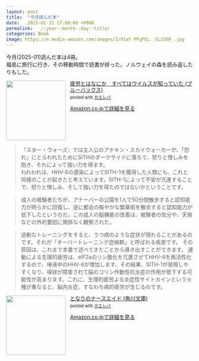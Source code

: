 ```yaml
---
layout: post
title:  "今月読んだ本"
date:   2025-01-31 17:00:00 +0900
permalink:   /:year-:month-:day-:title/
categories: Book
image: https://m.media-amazon.com/images/I/91at-PFgPEL._SL1500_.jpg
---
```

今月(2025-01)読んだ本は4冊。  
福島に旅行に行き、その移動時間で読書が捗った。ノルウェイの森を読み返したりもした。

<div class="krb-amzlt-box" style="margin-bottom:0px;"><div class="krb-amzlt-image" style="float:left;margin:0px 12px 1px 0px;"><a href="https://amzn.to/4gkitBG"><img width="160px" src="https://images-na.ssl-images-amazon.com/images/P/B0CPXQD9R6.09.LZZZZZZZ"></a></div><div class="krb-amzlt-info" style="line-height:120%; margin-bottom: 10px"><div class="krb-amzlt-name" style="margin-bottom:10px;line-height:120%"><a href="https://amzn.to/4gkitBG" name="amazletlink" target="_blank" rel="nofollow" rel="nofollow">疲労とはなにか　すべてはウイルスが知っていた (ブルーバックス)</a><div class="krb-amzlt-powered-date" style="font-size:80%;margin-top:5px;line-height:120%">posted with <a href="https://kaereba.com/wind/" title="amazlet" target="_blank" rel="nofollow" rel="nofollow">カエレバ</a></div></div><div class="krb-amzlt-detail"></div><div class="krb-amzlt-sub-info" style="float: left;"><div class="krb-amzlt-link" style="margin-top: 5px"><a href="https://amzn.to/4gkitBG" name="amazletlink" target="_blank" rel="nofollow" rel="nofollow">Amazon.co.jpで詳細を見る</a></div></div></div><div class="krb-amzlt-footer" style="clear: left"></div></div>


> 『スター・ウォーズ』では主人公のアナキン・スカイウォーカーが、「恐れ」にとらわれたためにSITHのダークサイドに落ちて、怒りと憎しみを抱き、それによって強い力を得ます。  
>われわれは、HHV-6の感染によってSITH-1を獲得した人類にも、これと同様のことが起きたと考えています。SITH-1によって不安が亢進することで、怒りと憎しみ、そして強い力を得たのではないかということです。


> 成人の被験者たちが、アナーバーの公園を1人で50分間散歩すると認知能力が明らかに回復し、逆に都会の賑やかな繁華街を散歩すると認知能力が低下したというのだ。この成人の脳機能の改善は、被験者の気分や、天候などの外的要因に関係なく観察された。

>過剰なトレーニングをすると、うつ病のような症状が現れることがあるのです。それが「オーバートレーニング症候群」と呼ばれる疾患です。
>その原因は、これまで本書で述べてきたことから導き出すことができます。
>運動による生理的疲労は、eIF2aのリン酸化を亢進させてHHV-6を再活性化するので、唾液中のHHV-6が増加します。その結果、SITH-1が発現しやすくなり、嗅球が障害されて脳のコリン作動性抗炎症の作用が低下する可能性が高まります。これに、生理的疲労よる炎症性サイトカインという火種が重なると、脳内炎症、すなわち病的疲労が生じるのです。


<div class="krb-amzlt-box" style="margin-bottom:0px;"><div class="krb-amzlt-image" style="float:left;margin:0px 12px 1px 0px;"><a href="https://amzn.to/4hAnt5X"><img width="160px" src="https://images-na.ssl-images-amazon.com/images/P/B0CLKXQH61.09.LZZZZZZZ"></a></div><div class="krb-amzlt-info" style="line-height:120%; margin-bottom: 10px"><div class="krb-amzlt-name" style="margin-bottom:10px;line-height:120%"><a href="https://amzn.to/4hAnt5X" name="amazletlink" target="_blank" rel="nofollow" rel="nofollow">となりのナースエイド (角川文庫)</a><div class="krb-amzlt-powered-date" style="font-size:80%;margin-top:5px;line-height:120%">posted with <a href="https://kaereba.com/wind/" title="amazlet" target="_blank" rel="nofollow" rel="nofollow">カエレバ</a></div></div><div class="krb-amzlt-detail"></div><div class="krb-amzlt-sub-info" style="float: left;"><div class="krb-amzlt-link" style="margin-top: 5px"><a href="https://amzn.to/4hAnt5X" name="amazletlink" target="_blank" rel="nofollow" rel="nofollow">Amazon.co.jpで詳細を見る</a></div></div></div><div class="krb-amzlt-footer" style="clear: left"></div></div>